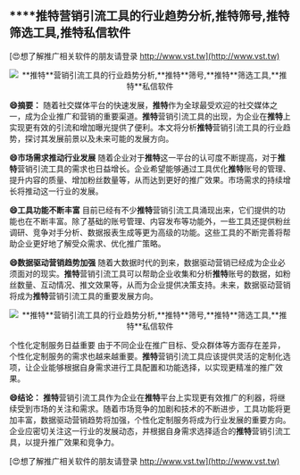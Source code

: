 ## ****推特**营销引流工具的行业趋势分析,**推特**筛号,**推特**筛选工具,**推特**私信软件**

[😍想了解推广相关软件的朋友请登录 http://www.vst.tw](http://www.vst.tw)

 <center><img src="https://vst.tw/MP4/tuiguang/png/1.png" alt="**推特**营销引流工具的行业趋势分析,**推特**筛号,**推特**筛选工具,**推特**私信软件"></center>

**😄摘要：**
随着社交媒体平台的快速发展，**推特**作为全球最受欢迎的社交媒体之一，成为企业推广和营销的重要渠道。**推特**营销引流工具的出现，为企业在**推特**上实现更有效的引流和增加曝光提供了便利。本文将分析**推特**营销引流工具的行业趋势，探讨其发展前景以及未来可能的发展方向。

**😄市场需求推动行业发展**
随着企业对于**推特**这一平台的认可度不断提高，对于**推特**营销引流工具的需求也日益增长。企业希望能够通过工具优化**推特**账号的管理、提升内容的质量、增加粉丝数量等，从而达到更好的推广效果。市场需求的持续增长将推动这一行业的发展。

**😄工具功能不断丰富**
目前已经有不少**推特**营销引流工具涌现出来，它们提供的功能也在不断丰富。除了基础的账号管理、内容发布等功能外，一些工具还提供粉丝调研、竞争对手分析、数据报表生成等更为高级的功能。这些工具的不断完善将帮助企业更好地了解受众需求、优化推广策略。

**😄数据驱动营销趋势加强**
随着大数据时代的到来，数据驱动营销已经成为企业必须面对的现实。**推特**营销引流工具可以帮助企业收集和分析**推特**账号的数据，如粉丝数量、互动情况、推文效果等，从而为企业提供决策支持。未来，数据驱动营销将成为**推特**营销引流工具的重要发展方向。

 <center><img src="https://vst.tw/MP4/tuiguang/png/0.png" alt="**推特**营销引流工具的行业趋势分析,**推特**筛号,**推特**筛选工具,**推特**私信软件"></center>

个性化定制服务日益重要
由于不同企业在推广目标、受众群体等方面存在差异，个性化定制服务的需求也越来越重要。**推特**营销引流工具应该提供灵活的定制化选项，让企业能够根据自身需求进行工具配置和功能选择，以实现更精准的推广效果。

**😄结论：**
**推特**营销引流工具作为企业在**推特**平台上实现更有效推广的利器，将继续受到市场的关注和需求。随着市场竞争的加剧和技术的不断进步，工具功能将更加丰富，数据驱动营销趋势将加强，个性化定制服务将成为行业发展的重要方向。企业应密切关注这一行业的发展动态，并根据自身需求选择适合的**推特**营销引流工具，以提升推广效果和竞争力。

[😍想了解推广相关软件的朋友请登录 http://www.vst.tw](http://www.vst.tw)



